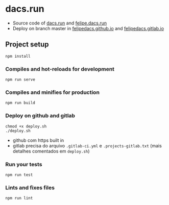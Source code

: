 # dacs.run
* Source code of [dacs.run](https://dacs.run) and [felipe.dacs.run](http://felipe.dacs.run)
* Deploy on branch master in  [felipedacs.github.io](https://github.com/felipedacs/felipedacs.github.io) and [felipedacs.gitlab.io](https://gitlab.com/felipedacs/felipedacs.gitlab.io)

## Project setup
```
npm install
```

### Compiles and hot-reloads for development
```
npm run serve
```

### Compiles and minifies for production
```
npm run build
```

### Deploy on github and gitlab
```
chmod +x deploy.sh
./deploy.sh
```
* github com https built in
* gitlab precisa do arquivo ``.gitlab-ci.yml`` e ``.projects-gitlab.txt`` (mais detalhes comentados em ``deploy.sh``)

### Run your tests
```
npm run test
```

### Lints and fixes files
```
npm run lint
```
